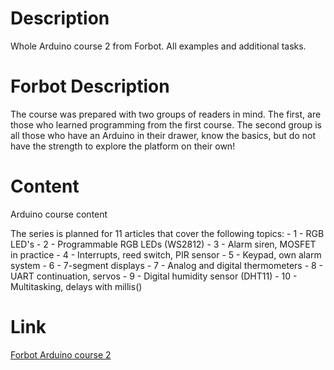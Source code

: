 # Description
Whole Arduino course 2 from Forbot. All examples and additional tasks.

# Forbot Description
The course was prepared with two groups of readers in mind. The first, are those who learned programming from the first course. The second group is all those who have an Arduino in their drawer, know the basics, but do not have the strength to explore the platform on their own!

# Content
Arduino course content

The series is planned for 11 articles that cover the following topics:
    - 1 - RGB LED's
    - 2 - Programmable RGB LEDs (WS2812)
    - 3 - Alarm siren, MOSFET in practice
    - 4 - Interrupts, reed switch, PIR sensor
    - 5 - Keypad, own alarm system
    - 6 - 7-segment displays
    - 7 - Analog and digital thermometers
    - 8 - UART continuation, servos
    - 9 - Digital humidity sensor (DHT11)
    - 10 - Multitasking, delays with millis()

# Link
<a href = https://forbot.pl/blog/kurs-arduino-ii-wstep-spis-tresci-id15494> Forbot Arduino course 2 </a>
